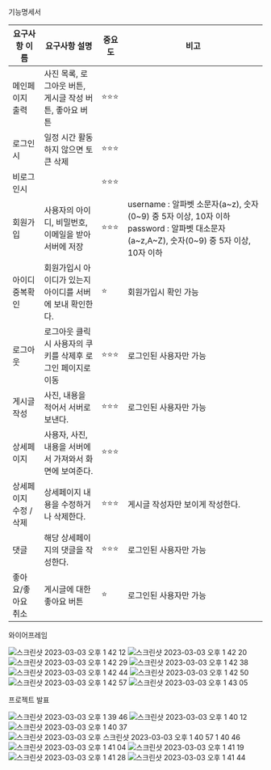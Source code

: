 기능명세서

| 요구사항 이름 | 요구사항 설명 | 중요도 | 비고 |
| --- | --- | --- | --- |
| 메인페이지 출력 | 사진 목록, 로그아웃 버튼, 게시글 작성 버튼, 좋아요 버튼 | ⭐⭐⭐ |  |
| 로그인 시 | 일정 시간 활동하지 않으면 토큰 삭제 | ⭐⭐⭐ |  |
| 비로그인시 |  | ⭐⭐⭐ |  |
| 회원가입 | 사용자의 아이디, 비밀번호, 이메일을 받아 서버에 저장 | ⭐⭐⭐ | username : 알파벳 소문자(a~z), 숫자(0~9) 중 5자 이상, 10자 이하password : 알파벳 대소문자(a~z,A~Z), 숫자(0~9) 중 5자 이상, 10자 이하 |
| 아이디 중복확인 | 회원가입시 아이디가 있는지 아이디를 서버에 보내 확인한다. | ⭐ | 회원가입시 확인 가능 |
| 로그아웃 | 로그아웃 클릭시 사용자의 쿠키를 삭제후 로그인 페이지로 이동 | ⭐⭐⭐ | 로그인된 사용자만 가능 |
| 게시글 작성 | 사진, 내용을 적어서 서버로 보낸다. | ⭐⭐⭐ | 로그인된 사용자만 가능 |
| 상세페이지 | 사용자, 사진, 내용을 서버에서 가져와서 화면에 보여준다. | ⭐⭐⭐ |  |
| 상세페이지 수정 / 삭제 | 상세페이지 내용을 수정하거나 삭제한다. | ⭐⭐⭐ | 게시글 작성자만 보이게 작성한다. |
| 댓글 | 해당 상세페이지의 댓글을 작성한다.| ⭐⭐⭐ | 로그인된 사용자만 가능 |
| 좋아요/좋아요 취소 | 게시글에 대한 좋아요 버튼 | ⭐ | 로그인된 사용자만 가능 |



와이어프레임

![스크린샷 2023-03-03 오후 1 42 12](https://user-images.githubusercontent.com/111184537/222634449-4d5da0f8-6404-4627-9b76-8b8d4fb6b23d.png)
![스크린샷 2023-03-03 오후 1 42 20](https://user-images.githubusercontent.com/111184537/222634458-80ddde2c-053e-4cb1-9011-caa22fb5a95f.png)
![스크린샷 2023-03-03 오후 1 42 29](https://user-images.githubusercontent.com/111184537/222634460-e9f1fd88-e60d-4b8f-bf0a-fe34e119ba5e.png)
![스크린샷 2023-03-03 오후 1 42 38](https://user-images.githubusercontent.com/111184537/222634468-80e367f1-c49e-48a9-93c5-26099121eb00.png)
![스크린샷 2023-03-03 오후 1 42 44](https://user-images.githubusercontent.com/111184537/222634470-2c5cbb0b-ec71-488e-9540-3d6fd062310f.png)
![스크린샷 2023-03-03 오후 1 42 50](https://user-images.githubusercontent.com/111184537/222634473-f742fb85-66b4-4632-88d4-c24456da1f13.png)
![스크린샷 2023-03-03 오후 1 42 57](https://user-images.githubusercontent.com/111184537/222634478-0d95a22f-14f8-448b-9d5f-5c33bb36cfa9.png)
![스크린샷 2023-03-03 오후 1 43 05](https://user-images.githubusercontent.com/111184537/222634483-d0c4f0ba-6961-4e22-bc15-8bc6e0a707e3.png)

프로젝트 발표

![스크린샷 2023-03-03 오후 1 39 46](https://user-images.githubusercontent.com/111184537/222634523-f73f49e0-a534-413e-ab3b-ca3efd7a31da.png)
![스크린샷 2023-03-03 오후 1 40 12](https://user-images.githubusercontent.com/111184537/222634526-9e223729-2646-47ff-824d-cff51b5682b2.png)
![스크린샷 2023-03-03 오후 1 40 37](https://user-images.githubusercontent.com/111184537/222634535-be746b36-8ca2-45d8-acd8-fed400ee57ef.png)
![스크린샷 2023-03-03 오후 ![스크린샷 2023-03-03 오후 1 40 57](https://user-images.githubusercontent.com/111184537/222634550-2c60ca7c-34bd-4504-8da8-6bfd55acf9d0.png)
1 40 46](https://user-images.githubusercontent.com/111184537/222634539-5c20ba63-5215-4731-b4e6-6c3a3b24417a.png)
![스크린샷 2023-03-03 오후 1 41 04](https://user-images.githubusercontent.com/111184537/222634574-61ab3a7b-5f24-472f-b733-a24d13e87ca9.png)
![스크린샷 2023-03-03 오후 1 41 19](https://user-images.githubusercontent.com/111184537/222634580-5fe7ab70-531a-4b93-853a-d6bf03fccb4a.png)
![스크린샷 2023-03-03 오후 1 41 28](https://user-images.githubusercontent.com/111184537/222634589-ea80e9a5-325e-4ee2-9e2b-92bd3d96cf19.png)
![스크린샷 2023-03-03 오후 1 41 44](https://user-images.githubusercontent.com/111184537/222634593-54098dcf-548b-45e1-bd83-1175c8f9e246.png)





